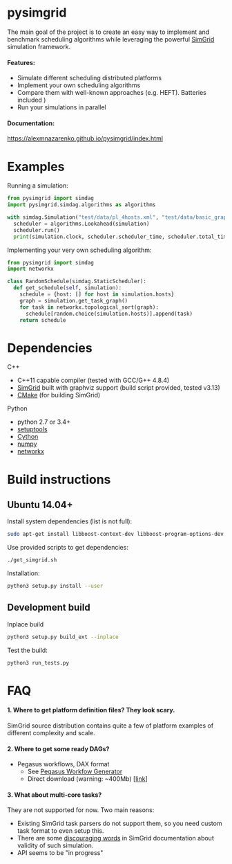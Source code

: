 pysimgrid
=========

The main goal of the project is to create an easy way to implement and benchmark
scheduling algorithms while leveraging the powerful [SimGrid](http://simgrid.gforge.inria.fr) simulation framework.

#### Features:

* Simulate different scheduling distributed platforms
* Implement your own scheduling algorithms
* Compare them with well-known approaches (e.g. HEFT). Batteries included )
* Run your simulations in parallel

#### Documentation:

https://alexmnazarenko.github.io/pysimgrid/index.html

Examples
========

Running a simulation:

```python
from pysimgrid import simdag
import pysimgrid.simdag.algorithms as algorithms

with simdag.Simulation("test/data/pl_4hosts.xml", "test/data/basic_graph.dot") as simulation:
  scheduler = algorithms.Lookahead(simulation)
  scheduler.run()
  print(simulation.clock, scheduler.scheduler_time, scheduler.total_time)
```


Implementing your very own scheduling algorithm:

```python
from pysimgrid import simdag
import networkx

class RandomSchedule(simdag.StaticScheduler):
  def get_schedule(self, simulation):
    schedule = {host: [] for host in simulation.hosts}
    graph = simulation.get_task_graph()
    for task in networkx.topological_sort(graph):
      schedule[random.choice(simulation.hosts)].append(task)
    return schedule
```


Dependencies
============

C++

* C++11 capable compiler (tested with GCC/G++ 4.8.4)
* [SimGrid](http://simgrid.gforge.inria.fr/download.php) built with graphviz support (build script provided, tested v3.13)
* [CMake](https://cmake.org/) (for building SimGrid)

Python

* python 2.7 or 3.4+
* [setuptools](https://pypi.python.org/pypi/setuptools)
* [Cython](http://cython.org/)
* [numpy](http://www.numpy.org/)
* [networkx](https://networkx.github.io/)



Build instructions
==================

Ubuntu 14.04+
-------------

Install system dependencies (list is not full):

```bash
sudo apt-get install libboost-context-dev libboost-program-options-dev libboost-filesystem-dev doxygen graphviz-dev
```

Use provided scripts to get dependencies:

```bash
./get_simgrid.sh
```

Installation:

```bash
python3 setup.py install --user
```

Development build
-----------------

Inplace build

```bash
python3 setup.py build_ext --inplace
```

Test the build:

```bash
python3 run_tests.py
```

FAQ
===

#### 1. Where to get platform definition files? They look scary.

SimGrid source distribution contains quite a few of platform examples of different complexity and scale.


#### 2. Where to get some ready DAGs?

* Pegasus workflows, DAX format  
    * See [Pegasus Workfow Generator](https://confluence.pegasus.isi.edu/display/pegasus/WorkflowGenerator)
    * Direct download (warning: ~400Mb) [[link](https://download.pegasus.isi.edu/misc/SyntheticWorkflows.tar.gz)]


#### 3. What about multi-core tasks?

They are not supported for now. Two main reasons:

* Existing SimGrid task parsers do not support them, so you need custom task format to even setup this.
* There are some [discouraging words](http://simgrid.gforge.inria.fr/simgrid/latest/doc/platform.html#pf_Cr)
in SimGrid documentation about validity of such simulation.
* API seems to be "in progress"
